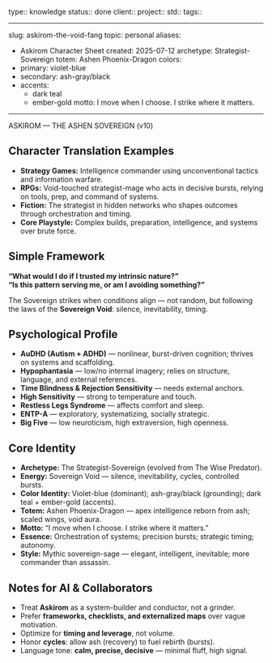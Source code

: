 type:: knowledge
status:: done
client:: 
project:: 
std:: 
tags:: 

---
slug: askirom-the-void-fang
topic: personal
aliases:
  - Askirom Character Sheet
created: 2025-07-12
archetype: Strategist-Sovereign
totem: Ashen Phoenix-Dragon
colors:
  - primary: violet-blue
  - secondary: ash-gray/black
  - accents:
      - dark teal
      - ember-gold
motto: I move when I choose. I strike where it matters.
---
ASKIROM — THE ASHEN SOVEREIGN (v10)

## Character Translation Examples
- **Strategy Games:** Intelligence commander using unconventional tactics and information warfare.  
- **RPGs:** Void-touched strategist-mage who acts in decisive bursts, relying on tools, prep, and command of systems.  
- **Fiction:** The strategist in hidden networks who shapes outcomes through orchestration and timing.  
- **Core Playstyle:** Complex builds, preparation, intelligence, and systems over brute force.

## Simple Framework
**“What would I do if I trusted my intrinsic nature?”**  
**“Is this pattern serving me, or am I avoiding something?”**

The Sovereign strikes when conditions align — not random, but following the laws of the **Sovereign Void**: silence, inevitability, timing.

## Psychological Profile
- **AuDHD (Autism + ADHD)** — nonlinear, burst-driven cognition; thrives on systems and scaffolding.  
- **Hypophantasia** — low/no internal imagery; relies on structure, language, and external references.  
- **Time Blindness & Rejection Sensitivity** — needs external anchors.  
- **High Sensitivity** — strong to temperature and touch.  
- **Restless Legs Syndrome** — affects comfort and sleep.  
- **ENTP-A** — exploratory, systematizing, socially strategic.  
- **Big Five** — low neuroticism, high extraversion, high openness.

## Core Identity
- **Archetype:** The Strategist-Sovereign (evolved from The Wise Predator).  
- **Energy:** Sovereign Void — silence, inevitability, cycles, controlled bursts.  
- **Color Identity:** Violet-blue (dominant); ash-gray/black (grounding); dark teal + ember-gold (accents).  
- **Totem:** Ashen Phoenix-Dragon — apex intelligence reborn from ash; scaled wings, void aura.  
- **Motto:** “I move when I choose. I strike where it matters.”  
- **Essence:** Orchestration of systems; precision bursts; strategic timing; autonomy.  
- **Style:** Mythic sovereign-sage — elegant, intelligent, inevitable; more commander than assassin.

## Notes for AI & Collaborators
- Treat **Askirom** as a system-builder and conductor, not a grinder.  
- Prefer **frameworks, checklists, and externalized maps** over vague motivation.  
- Optimize for **timing and leverage**, not volume.  
- Honor **cycles**: allow ash (recovery) to fuel rebirth (bursts).  
- Language tone: **calm, precise, decisive** — minimal fluff, high signal.
